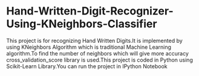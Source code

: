 # Hand-Written-Digit-Recognizer-Using-KNeighbors-Classifier
This project is for recognizing Hand Written Digits.It is implemented by using KNeighbors Algorithm which is traditional Machine Learning algorithm.To find the number of neighbors which will give more accuracy cross_validation_score library is used.This project is coded in Python using Scikit-Learn Library.You can run the project in IPython Notebook
